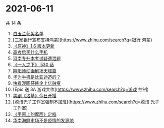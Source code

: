 # 2021-06-11

共 14 条

<!-- BEGIN ZHIHUSEARCH -->
<!-- 最后更新时间 Fri Jun 11 2021 13:14:47 GMT+0800 (China Standard Time) -->
1. [白玉兰获奖名单](https://www.zhihu.com/search?q=白玉兰)
1. [三家银行宣布支持鸿蒙](https://www.zhihu.com/search?q=银行 鸿蒙)
1. [《原神》1.6 版本更新](https://www.zhihu.com/search?q=原神)
1. [高考后买什么手机](https://www.zhihu.com/search?q=高考后手机)
1. [河南专升本考试疑遭泄题](https://www.zhihu.com/search?q=河南专升本)
1. [《一人之下》 530 话](https://www.zhihu.com/search?q=一人之下)
1. [阴阳师动画剧场天域篇](https://www.zhihu.com/search?q=阴阳师)
1. [华为手机是比亚迪造的？](https://www.zhihu.com/search?q=华为手机)
1. [快看漫画获韩企上亿融资](https://www.zhihu.com/search?q=快看漫画)
1. [Epic 送 3A 游戏大作](https://www.zhihu.com/search?q=游戏 控制)
1. [美剧《洛基》今日开播](https://www.zhihu.com/search?q=洛基)
1. [腾讯光子工作室强制不加班](https://www.zhihu.com/search?q=腾讯 光子工作室)
1. [《平原上的摩西》定档](https://www.zhihu.com/search?q=平原上的摩西)
1. [华南海鲜市场不是疫情的发源地](https://www.zhihu.com/search?q=华南海鲜市场)
<!-- END ZHIHUSEARCH -->
